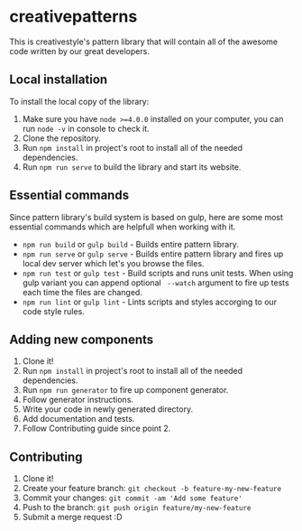 # creativepatterns

This is creativestyle's pattern library that will contain all of the awesome code written by our great developers.


## Local installation

To install the local copy of the library:

1. Make sure you have `node >=4.0.0` installed on your computer, you can run `node -v` in console to check it.
2. Clone the repository.
3. Run `npm install` in project's root to install all of the needed dependencies.
4. Run `npm run serve` to build the library and start its website.

## Essential commands

Since pattern library's build system is based on gulp, here are some most essential commands which are helpfull when working with it.

- `npm run build` or `gulp build` - Builds entire pattern library.
- `npm run serve` or `gulp serve` - Builds entire pattern library and fires up local dev server which let's you browse the files.
- `npm run test` or `gulp test` - Build scripts and runs unit tests. When using gulp variant you can append optional ` --watch` argument to fire up tests each time the files are changed.
- `npm run lint` or `gulp lint` - Lints scripts and styles accorging to our code style rules.

## Adding new components

1. Clone it!
2. Run `npm install` in project's root to install all of the needed dependencies.
3. Run `npm run generator` to fire up component generator.
4. Follow generator instructions.
5. Write your code in newly generated directory.
6. Add documentation and tests.
7. Follow Contributing guide since point 2.

## Contributing

1. Clone it!
2. Create your feature branch: `git checkout -b feature-my-new-feature`
3. Commit your changes: `git commit -am 'Add some feature'`
4. Push to the branch: `git push origin feature/my-new-feature`
5. Submit a merge request :D